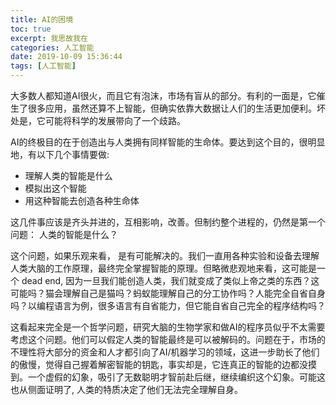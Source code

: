 ```yaml
---
title: AI的困境
toc: true
excerpt: 我思故我在
categories: 人工智能
date: 2019-10-09 15:36:44
tags: [人工智能]
---
```


大多数人都知道AI很火，而且它有泡沫，市场有盲从的部分。有利的一面是，它催生了很多应用，虽然还算不上智能，但确实依靠大数据让人们的生活更加便利。坏处是，它可能将科学的发展带向了一个歧路。

AI的终极目的在于创造出与人类拥有同样智能的生命体。要达到这个目的，很明显地，有以下几个事情要做:

* 理解人类的智能是什么
* 模拟出这个智能
* 用这种智能去创造各种生命体

这几件事应该是齐头并进的，互相影响，改善。但制约整个进程的，仍然是第一个问题： 人类的智能是什么？

这个问题，如果乐观来看， 是有可能解决的。我们一直用各种实验和设备去理解人类大脑的工作原理，最终完全掌握智能的原理。但略微悲观地来看，这可能是一个 dead end, 因为一旦我们能创造人类，我们就变成了类似上帝之类的东西？这可能吗？猫会理解自己是猫吗？蚂蚁能理解自己的分工协作吗？人能完全自省自身吗？以编程语言为例，很多语言有自省能力，但它能自省自己完全的程序结构吗？



这看起来完全是一个哲学问题，研究大脑的生物学家和做AI的程序员似乎不太需要考虑这个问题。他们可以假定人类的智能最终是可以被解码的。问题在于，市场的不理性将大部分的资金和人才都引向了AI/机器学习的领域，这进一步助长了他们的傲慢，觉得自己握着解密智能的钥匙，事实却是，它连真正的智能的边都没摸到。一个虚假的幻象，吸引了无数聪明才智前赴后继，继续编织这个幻象。可能这也从侧面证明了, 人类的特质决定了他们无法完全理解自身。





